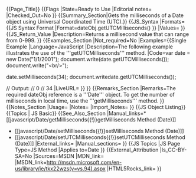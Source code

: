 {{Page_Title}}
{{Flags
|State=Ready to Use
|Editorial notes=
|Checked_Out=No
}}
{{Summary_Section|Gets the milliseconds of a Date object using Universal Coordinated Time (UTC).}}
{{JS_Syntax
|Formats={{JS Syntax Format
|Format=dateObj.getUTCMilliseconds()
}}
|Values=
}}
{{JS_Return_Value
|Description=Returns a millisecond value that can range from 0-999.
}}
{{Examples_Section
|Not_required=No
|Examples={{Single Example
|Language=JavaScript
|Description=The following example illustrates the use of the '''getUTCMilliseconds''' method.
|Code=var date = new Date("1/1/2001");
 document.write(date.getUTCMilliseconds());
 document.write("&lt;br/&gt;");
 
 date.setMilliseconds(34);
 document.writedate.getUTCMilliseconds());
 
 // Output:
 // 0 
 // 34
|LiveURL=
}}
}}
{{Remarks_Section
|Remarks=The required dateObj reference is a '''Date''' object. To get the number of milliseconds in local time, use the '''getMilliseconds''' method.
}}
{{Notes_Section
|Usage=
|Notes=
|Import_Notes=
}}
{{JS Object Listing}}
{{Topics | JS Basic}}
{{See_Also_Section
|Manual_links=* [[javascript/Date/getMilliseconds{{!}}getMilliseconds Method (Date)]]
* [[javascript/Date/setMilliseconds{{!}}setMilliseconds Method (Date)]]
* [[javascript/Date/setUTCMilliseconds{{!}}setUTCMilliseconds Method (Date)]]
|External_links=
|Manual_sections=
}}
{{JS Topics
|JS Page Type=JS Method
|Applies to=Date
}}
{{External_Attribution
|Is_CC-BY-SA=No
|Sources=MSDN
|MDN_link=
|MSDN_link=http://msdn.microsoft.com/en-us/library/ie/tkx22wzs(v=vs.94).aspx
|HTML5Rocks_link=
}}
